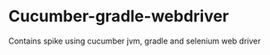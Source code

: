 Cucumber-gradle-webdriver
=========================

Contains spike using cucumber jvm, gradle and selenium web driver
